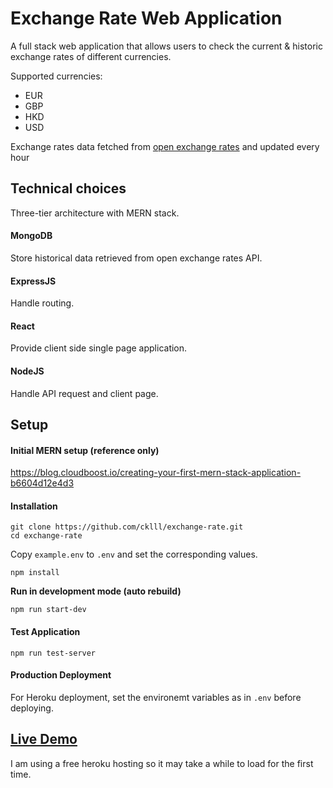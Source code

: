 # Exchange Rate Web Application
A full stack web application that allows users to check the current & historic exchange rates of different currencies.

Supported currencies:
- EUR
- GBP
- HKD
- USD

Exchange rates data fetched from [open exchange rates](https://openexchangerates.org/) and updated every hour

## Technical choices
Three-tier architecture with MERN stack.

#### MongoDB
Store historical data retrieved from open exchange rates API.

#### ExpressJS
Handle routing.

#### React
Provide client side single page application.

#### NodeJS
Handle API request and client page.



## Setup
#### Initial MERN setup (reference only)
https://blog.cloudboost.io/creating-your-first-mern-stack-application-b6604d12e4d3

#### Installation
```
git clone https://github.com/cklll/exchange-rate.git
cd exchange-rate
```
Copy `example.env` to `.env` and set the corresponding values.
```
npm install
```
**Run in development mode (auto rebuild)**  
```
npm run start-dev
```

#### Test Application
``` 
npm run test-server
```

#### Production Deployment
For Heroku deployment, set the environemt variables as in ```.env``` before deploying.

## [Live Demo](https://exchange-rate-ckl.herokuapp.com/)
I am using a free heroku hosting so it may take a while to load for the first time.

